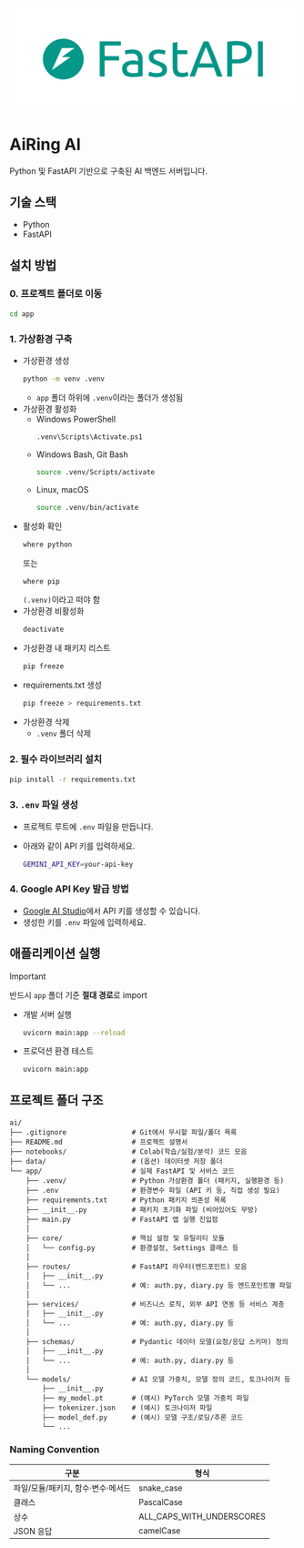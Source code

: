 <p align="center">
  <a href="https://fastapi.tiangolo.com/ko/" target="blank"><img src="https://github.com/fastapi/fastapi/blob/master/docs/en/docs/img/logo-margin/logo-teal.svg" alt="FastAPI Logo" /></a>
</p>

# AiRing AI

Python 및 FastAPI 기반으로 구축된 AI 백엔드 서버입니다.

## 기술 스택

-   Python
-   FastAPI

## 설치 방법

### 0. 프로젝트 폴더로 이동

```bash
cd app
```

### 1. 가상환경 구축

-   가상환경 생성
    ```bash
    python -m venv .venv
    ```
    -   `app` 폴더 하위에 `.venv`이라는 폴더가 생성됨
-   가상환경 활성화
    -   Windows PowerShell
        ```bash
        .venv\Scripts\Activate.ps1
        ```
    -   Windows Bash, Git Bash
        ```bash
        source .venv/Scripts/activate
        ```
    -   Linux, macOS
        ```bash
        source .venv/bin/activate
        ```
-   활성화 확인
    ```bash
    where python
    ```
    또는
    ```bash
    where pip
    ```
    `(.venv)`이라고 떠야 함
-   가상환경 비활성화
    ```bash
    deactivate
    ```
-   가상환경 내 패키지 리스트
    ```bash
    pip freeze
    ```
-   requirements.txt 생성
    ```bash
    pip freeze > requirements.txt
    ```
-   가상환경 삭제
    -   `.venv` 폴더 삭제

### 2. 필수 라이브러리 설치

```bash
pip install -r requirements.txt
```

### 3. `.env` 파일 생성

-   프로젝트 루트에 `.env` 파일을 만듭니다.
-   아래와 같이 API 키를 입력하세요.

    ```bash
    GEMINI_API_KEY=your-api-key
    ```

### 4. Google API Key 발급 방법

-   [Google AI Studio](https://aistudio.google.com/app/apikey)에서 API 키를 생성할 수 있습니다.
-   생성한 키를 `.env` 파일에 입력하세요.

## 애플리케이션 실행

> [!IMPORTANT]
> 반드시 `app` 폴더 기준 **절대 경로**로 import

-   개발 서버 실행
    ```bash
    uvicorn main:app --reload
    ```
-   프로덕션 환경 테스트
    ```bash
    uvicorn main:app
    ```

## 프로젝트 폴더 구조

```
ai/
├── .gitignore                # Git에서 무시할 파일/폴더 목록
├── README.md                 # 프로젝트 설명서
├── notebooks/                # Colab(학습/실험/분석) 코드 모음
├── data/                     # (옵션) 데이터셋 저장 폴더
└── app/                      # 실제 FastAPI 및 서비스 코드
    ├── .venv/                # Python 가상환경 폴더 (패키지, 실행환경 등)
    ├── .env                  # 환경변수 파일 (API 키 등, 직접 생성 필요)
    ├── requirements.txt      # Python 패키지 의존성 목록
    ├── __init__.py           # 패키지 초기화 파일 (비어있어도 무방)
    ├── main.py               # FastAPI 앱 실행 진입점
    │
    ├── core/                 # 핵심 설정 및 유틸리티 모듈
    │   └── config.py         # 환경설정, Settings 클래스 등
    │
    ├── routes/               # FastAPI 라우터(엔드포인트) 모음
    │   ├── __init__.py
    │   └── ...               # 예: auth.py, diary.py 등 엔드포인트별 파일
    │
    ├── services/             # 비즈니스 로직, 외부 API 연동 등 서비스 계층
    │   ├── __init__.py
    │   └── ...               # 예: auth.py, diary.py 등
    │
    ├── schemas/              # Pydantic 데이터 모델(요청/응답 스키마) 정의
    │   ├── __init__.py
    │   └── ...               # 예: auth.py, diary.py 등
    │
    └── models/               # AI 모델 가중치, 모델 정의 코드, 토크나이저 등
        ├── __init__.py
        ├── my_model.pt       # (예시) PyTorch 모델 가중치 파일
        ├── tokenizer.json    # (예시) 토크나이저 파일
        ├── model_def.py      # (예시) 모델 구조/로딩/추론 코드
        └── ...
```

### Naming Convention

| 구분                               | 형식                      |
| ---------------------------------- | ------------------------- |
| 파일/모듈/패키지, 함수·변수·메서드 | snake_case                |
| 클래스                             | PascalCase                |
| 상수                               | ALL_CAPS_WITH_UNDERSCORES |
| JSON 응답                          | camelCase                 |
